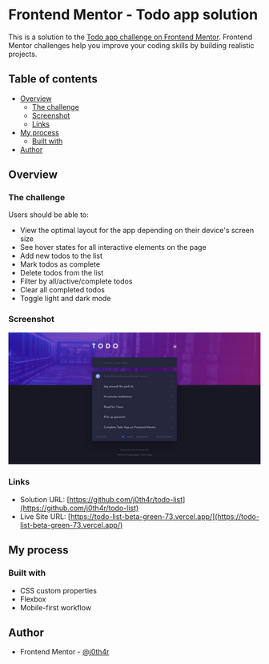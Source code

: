# Frontend Mentor - Todo app solution

This is a solution to the [Todo app challenge on Frontend Mentor](https://www.frontendmentor.io/challenges/todo-app-Su1_KokOW). Frontend Mentor challenges help you improve your coding skills by building realistic projects. 

## Table of contents

- [Overview](#overview)
  - [The challenge](#the-challenge)
  - [Screenshot](#screenshot)
  - [Links](#links)
- [My process](#my-process)
  - [Built with](#built-with)
- [Author](#author)

## Overview

### The challenge

Users should be able to:

- View the optimal layout for the app depending on their device's screen size
- See hover states for all interactive elements on the page
- Add new todos to the list
- Mark todos as complete
- Delete todos from the list
- Filter by all/active/complete todos
- Clear all completed todos
- Toggle light and dark mode

### Screenshot

![Screenshot](./images/screenshot.png)

### Links

- Solution URL: [https://github.com/j0th4r/todo-list](https://github.com/j0th4r/todo-list)
- Live Site URL: [https://todo-list-beta-green-73.vercel.app/](https://todo-list-beta-green-73.vercel.app/)

## My process

### Built with

- CSS custom properties
- Flexbox
- Mobile-first workflow

## Author

- Frontend Mentor - [@j0th4r](https://www.frontendmentor.io/profile/j0th4r)